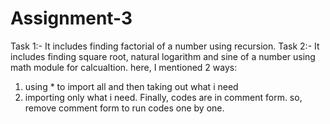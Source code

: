 # Assignment-3
Task 1:- It includes finding factorial of a number using recursion.
Task 2:- It includes finding square root, natural logarithm and sine of a number using math module for calcualtion.
here, I mentioned 2 ways:
1) using * to import all and then taking out what i need
2) importing only what i need.
Finally, codes are in comment form.
so, remove comment form to run codes one by one.
